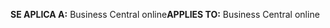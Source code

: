 <span data-ttu-id="d8807-101">**SE APLICA A:** Business Central online</span><span class="sxs-lookup"><span data-stu-id="d8807-101">**APPLIES TO:** Business Central online</span></span>